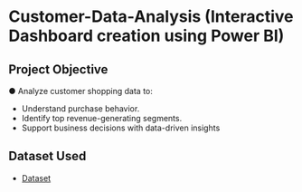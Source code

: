 # Customer-Data-Analysis (Interactive Dashboard creation using Power BI)
## Project Objective
●	Analyze customer shopping data to:
-	Understand purchase behavior.
-	Identify top revenue-generating segments.
-	Support business decisions with data-driven insights

  ## Dataset Used
  - <a href="https://github.com/amit4910/Customer_sales_Dashboard/blob/main/customer.csv">Dataset</a>
  

